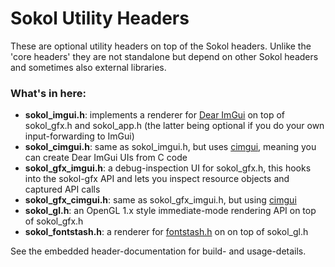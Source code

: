 # Sokol Utility Headers

These are optional utility headers on top of the Sokol headers. Unlike the
'core headers' they are not standalone but depend on other Sokol headers
and sometimes also external libraries.

### What's in here:

- **sokol_imgui.h**: implements a renderer for [Dear ImGui](https://github.com/ocornut/imgui) on top of sokol_gfx.h and sokol_app.h (the latter being optional if you do your own input-forwarding to ImGui)
- **sokol_cimgui.h**: same as sokol_imgui.h, but uses [cimgui](https://github.com/cimgui/cimgui),
meaning you can create Dear ImGui UIs from C code
- **sokol_gfx_imgui.h**: a debug-inspection UI for sokol_gfx.h, this hooks into the sokol-gfx API and lets you inspect resource objects and captured API calls
- **sokol_gfx_cimgui.h**: same as sokol_gfx_imgui.h, but using [cimgui](https://github.com/cimgui/cimgui)
- **sokol_gl.h**: an OpenGL 1.x style immediate-mode rendering API
on top of sokol_gfx.h
- **sokol_fontstash.h**: a renderer for [fontstash.h](https://github.com/memononen/fontstash) on
on top of sokol_gl.h

See the embedded header-documentation for build- and usage-details.
